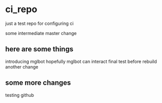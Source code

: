 # ci_repo
just a test repo for configuring ci

some intermediate master change

## here are some things
introducing mglbot
hopefully mglbot can interact
final test before rebuild
another change

## some more changes
testing github
